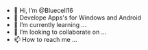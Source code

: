 - 👋 Hi, I’m @Bluecell16
- 👀 Develope Apps's for Windows and Android
- 🌱 I’m currently learning ...
- 💞️ I’m looking to collaborate on ...
- 📫 How to reach me ...

<!---
Bluecell16/Bluecell16 is a ✨ special ✨ repository because its `README.md` (this file) appears on your GitHub profile.
You can click the Preview link to take a look at your changes.
--->
